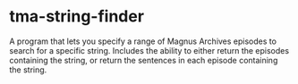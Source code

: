 # tma-string-finder
A program that lets you specify a range of Magnus Archives episodes to search for a specific string. Includes the ability to either return the episodes containing the string, or return the sentences in each episode containing the string. 
